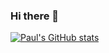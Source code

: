 ### Hi there 👋

[![Paul's GitHub stats](https://github-readme-stats.vercel.app/api?username=pololot64&count_private=true&include_all_commits=true&include_orgs=opticos)](https://github.com/anuraghazra/github-readme-stats)

